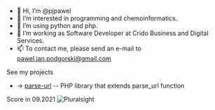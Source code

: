 - 👋 Hi, I’m @pjpawel
- 👀 I’m interested in programming and chemoinformatics.
- 🌱 I’m using python and php.
- 💞️ I’m working as Software Developer at Crido Business and Digital Services.
- 📫 To contact me, please send an e-mail to pawel.jan.podgorski@gmail.com

See my projects 
- -> [parse-url](https://github.com/pjpawel/parse-url) -- PHP library that extends parse_url function

Score in 09.2021
![Pluralsight](https://user-images.githubusercontent.com/4069624/132944380-ee5b242c-e9c4-4d16-a90c-774a7b78c449.JPG)


